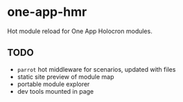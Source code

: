 # one-app-hmr

Hot module reload for One App Holocron modules.

## TODO

- `parrot` hot middleware for scenarios, updated with files
- static site preview of module map
- portable module explorer
- dev tools mounted in page
